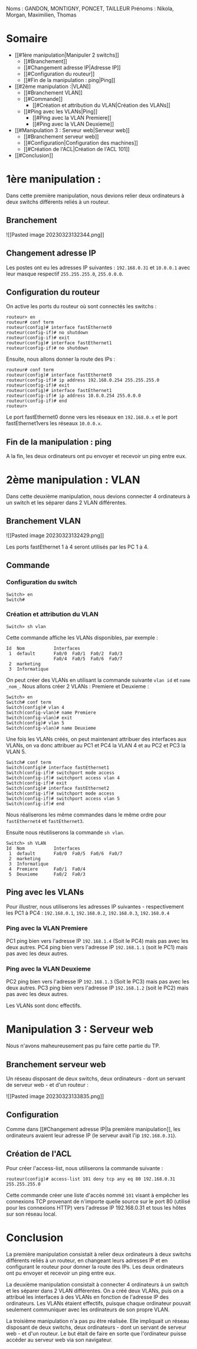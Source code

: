 Noms : GANDON, MONTIGNY, PONCET, TAILLEUR
Prénoms : Nikola, Morgan, Maximilien, Thomas

# Somaire
- [[#1ère manipulation|Manipuler 2 switchs]]
	- [[#Branchement]]
	- [[#Changement adresse IP|Adresse IP]]
	- [[#Configuration du routeur]]
	- [[#Fin de la manipulation : ping|Ping]]
- [[#2ème manipulation :|VLAN]]
	- [[#Branchement VLAN]]
	- [[#Commande]]
		- [[#Création et attribution du VLAN|Création des VLANs]]
	- [[#Ping avec les VLANs|Ping]]
		- [[#Ping avec la VLAN Premiere]]
		- [[#Ping avec la VLAN Deuxieme]]
- [[#Manipulation 3 : Serveur web|Serveur web]]
	- [[#Branchement serveur web]]
	- [[#Configuration|Configuration des machines]]
	- [[#Création de l'ACL|Création de l'ACL 101]]
- [[#Conclusion]]


# 1ère manipulation :
Dans cette première manipulation, nous devions relier deux ordinateurs à deux switchs différents reliés à un routeur. 
## Branchement
![[Pasted image 20230323132344.png]]
## Changement adresse IP

Les postes ont eu les adresses IP suivantes : ``192.168.0.31`` et ``10.0.0.1`` avec leur masque respectif ``255.255.255.0``, ``255.0.0.0``.

## Configuration du routeur

On active les ports du routeur où sont connectés les switchs :
```
routeur> en
routeur# conf term
routeur(config)# interface fastEthernet0
routeur(config-if)# no shutdown
routeur(config-if)# exit
routeur(config)# interface fastEthernet1
routeur(config-if)# no shutdown
```
Ensuite, nous allons donner la route des IPs :
```
routeur# conf term
routeur(config)# interface fastEthernet0
routeur(config-if)# ip address 192.168.0.254 255.255.255.0
routeur(config-if)# exit
routeur(config)# interface fastEthernet1
routeur(config-if)# ip address 10.0.0.254 255.0.0.0
routeur(config-if)# end
routeur>
```
Le port fastEthernet0 donne vers les réseaux en ``192.168.0.x`` et le port fastEthernet1vers les réseaux ``10.0.0.x``.
## Fin de la manipulation : ping
A la fin, les deux ordinateurs ont pu envoyer et recevoir un ping entre eux.

# 2ème manipulation : VLAN
Dans cette deuxième manipulation, nous devions connecter 4 ordinateurs à un switch et les séparer dans 2 VLAN différentes.

## Branchement VLAN

![[Pasted image 20230323132429.png]]

Les ports fastEthernet 1 à 4 seront utilisés par les PC 1 à 4.

## Commande
### Configuration du switch
```
Switch> en
Switch#
```
### Création et attribution du VLAN
```
Switch> sh vlan
```
Cette commande affiche les VLANs disponibles, par exemple :
```
Id  Nom           Interfaces
 1  default       Fa0/0  Fa0/1  Fa0/2  Fa0/3
 ­                 Fa0/4  Fa0/5  Fa0/6  Fa0/7
 2  marketing     
 3  Informatique  
```

On peut créer des VLANs en utilisant la commande suivante ``vlan id`` et ``name _nom_``. Nous allons créer 2 VLANs : Premiere et Deuxieme :
```
Switch> en
Switch# conf term
Switch(config)# vlan 4
Switch(config-vlan)# name Premiere
Switch(config-vlan)# exit
Switch(config)# vlan 5
Switch(config-vlan)# name Deuxieme
```

Une fois les VLANs créés, on peut maintenant attribuer des interfaces aux VLANs, on va donc attribuer au PC1 et PC4 la VLAN 4 et au PC2 et PC3 la VLAN 5.
```
Switch# conf term
Switch(config)# interface fastEthernet1
Switch(config-if)# switchport mode access
Switch(config-if)# switchport access vlan 4
Switch(config-if)# exit
Switch(config)# interface fastEthernet2
Switch(config-if)# switchport mode access
Switch(config-if)# switchport access vlan 5
Switch(config-if)# end
```
Nous réaliserons les même commandes dans le même ordre pour ``fastEthernet4`` et ``fastEthernet3``.

Ensuite nous réutiliserons la commande ``sh vlan``.
```
Switch> sh VLAN
Id  Nom           Interfaces
 1  default       Fa0/0  Fa0/5  Fa0/6  Fa0/7
 2  marketing     
 3  Informatique  
 4  Premiere      Fa0/1  Fa0/4
 5  Deuxieme      Fa0/2  Fa0/3
```

## Ping avec les VLANs
Pour illustrer, nous utiliserons les adresses IP suivantes - respectivement les PC1 à PC4 :
``192.168.0.1``, ``192.168.0.2``, ``192.168.0.3``, ``192.168.0.4``

### Ping avec la VLAN Premiere
PC1 ping bien vers l'adresse IP ``192.168.1.4`` (Soit le PC4) mais pas avec les deux autres.
PC4 ping bien vers l'adresse IP ``192.168.1.1`` (soit le PC1) mais pas avec les deux autres.

### Ping avec la VLAN Deuxieme
PC2 ping bien vers l'adresse IP ``192.168.1.3`` (Soit le PC3) mais pas avec les deux autres.
PC3 ping bien vers l'adresse IP ``192.168.1.2`` (soit le PC2) mais pas avec les deux autres.

Les VLANs sont donc effectifs.

# Manipulation 3 : Serveur web

Nous n'avons maheureusement pas pu faire cette partie du TP.

## Branchement serveur web

Un réseau disposant de deux switchs, deux ordinateurs - dont un servant de serveur web - et d'un routeur :

![[Pasted image 20230323133835.png]]

## Configuration
Comme dans [[#Changement adresse IP|la première manipulation]], les ordinateurs avaient leur adresse IP (le serveur avait l'ip ``192.168.0.31``).

## Création de l'ACL

Pour créer l'access-list, nous utiliserons la commande suivante :
```
routeur(config)# access-list 101 deny tcp any eq 80 192.168.0.31 255.255.255.0
```

Cette commande créer une liste d'accès nommé ``101`` visant à empêcher les connexions TCP provenant de n'importe quelle source sur le port 80 (utilisé pour les connexions HTTP) vers l'adresse IP 192.168.0.31 et tous les hôtes sur son réseau local.

# Conclusion

La première manipulation consistait à relier deux ordinateurs à deux switchs différents reliés à un routeur, en changeant leurs adresses IP et en configurant le routeur pour donner la route des IPs. Les deux ordinateurs ont pu envoyer et recevoir un ping entre eux.

La deuxième manipulation consistait à connecter 4 ordinateurs à un switch et les séparer dans 2 VLAN différentes. On a créé deux VLANs, puis on a attribué les interfaces à des VLANs en fonction de l'adresse IP des ordinateurs. Les VLANs étaient effectifs, puisque chaque ordinateur pouvait seulement communiquer avec les ordinateurs de son propre VLAN.

La troisième manipulation n'a pas pu être réalisée. Elle impliquait un réseau disposant de deux switchs, deux ordinateurs - dont un servant de serveur web - et d'un routeur. Le but était de faire en sorte que l'ordinateur puisse accéder au serveur web via son navigateur.